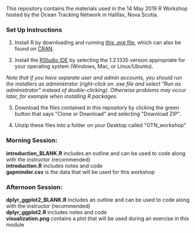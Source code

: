 This repository contains the materials used in the 14 May 2019 R Workshop hosted by the Ocean Tracking Network in Halifax, Nova Scotia.

### Set Up Instructions  

1. Install R by downloading and running [this .exe file](https://cran.r-project.org/bin/windows/base/release.htm), which can also be found on [CRAN](https://cran.r-project.org/index.html).  

2. Install the [RStudio IDE](https://www.rstudio.com/products/rstudio/download/#download) by selecting the 1.2.1335 version appropriate for your operating system (Windows, Mac, or Linux/Ubuntu).  

*Note that if you have separate user and admin accounts, you should run the installers as administrator (right-click on .exe file and select "Run as administrator" instead of double-clicking). Otherwise problems may occur later, for example when installing R packages.*  

3. Download the files contained in this repository by clicking the green button that says "Clone or Download" and selecting "Download ZIP".  

4. Unzip these files into a folder on your Desktop called "OTN_workshop"  

### Morning Session:  
**introduction_BLANK.R** includes an outline and can be used to code along with the instructor (recommended)  
**introduction.R** includes notes and code  
**gapminder.csv** is the data that will be used for this workshop  

### Afternoon Session:  
**dplyr_ggplot2_BLANK.R** includes an outline and can be used to code along with the instructor (recommended)  
**dplyr_ggplot2.R** includes notes and code  
**visualization.png** contains a plot that will be used during an exercise in this module  
